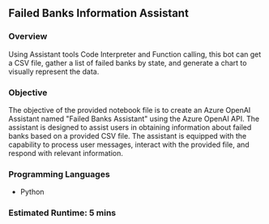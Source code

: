 
## Failed Banks Information Assistant

### Overview

Using Assistant tools Code Interpreter and Function calling, this bot can get a CSV file, gather a list of failed banks by state, and generate a chart to visually represent the data.

### Objective

The objective of the provided notebook file is to create an Azure OpenAI Assistant named "Failed Banks Assistant" using the Azure OpenAI API. The assistant is designed to assist users in obtaining information about failed banks based on a provided CSV file. The assistant is equipped with the capability to process user messages, interact with the provided file, and respond with relevant information.

### Programming Languages

- Python

### Estimated Runtime: 5 mins